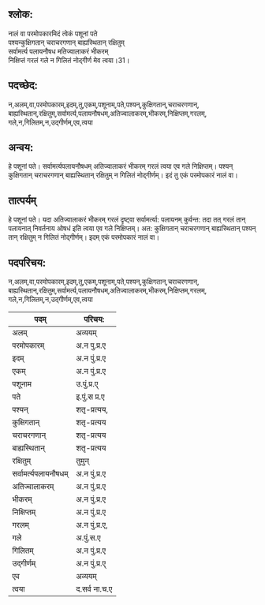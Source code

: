 ## श्लोक:

नालं वा परमोपकारमिदं त्वेकं पशूनां पते  
पश्यन्कुक्षिगतान् चराचरगणान् बाह्यस्थितान् रक्षितुम्  
सर्वामर्त्य पलायनौषध मतिज्वालाकरं भीकरम्  
निक्षिप्तं गरलं गले न गिलितं नोद्गीर्ण मेव त्वया।31।    

## पदच्छेद:

न,अलम्,वा,परमोपकारम्,इदम्,तु,एकम्,पशूनाम्,पते,पश्यन्,कुक्षिगतान्,चराचरगणान्,
बाह्यस्थितान्,रक्षितुम्,सर्वामर्त्य,पलायनौषधम्,अतिज्वालाकरम्,भीकरम्,निक्षिप्तम्,गरलम्,
गले,न,गिलितम्,न,उद्गीर्णम्,एव,त्वया  

## अन्वय:

हे पशूनां पते। सर्वामर्त्यपलायनौषधम् अतिज्वालाकरं भीकरम् गरलं त्वया एव गले निक्षिप्तम्। पश्यन् कुक्षिगतान् चराचरगणान् बाह्यस्थितान् रक्षितुम् न गिलितं नोद्गीर्णम्। इदं तु एकं परमोपकारं नालं वा।   

## तात्पर्यम्

हे पशूनां पते। यदा अतिज्वालाकरं भीकरम् गरलं दृष्ट्वा सर्वामर्त्या: पलायनम् कुर्वन्त: तदा तत् गरलं तान् पलायनात् निवर्तनाय ओषधं इति त्वया एव गले निक्षिप्तम्। अत: कुक्षिगतान् चराचरगणान् बाह्यस्थितान् पश्यन् तान् रक्षितुम् न गिलितं नोद्गीर्णम्। इदम् एकं परमोपकारं नालं वा।   


## पदपरिचय:

न,अलम्,वा,परमोपकारम्,इदम्,तु,एकम्,पशूनाम्,पते,पश्यन्,कुक्षिगतान्,चराचरगणान्,
बाह्यस्थितान्,रक्षितुम्,सर्वामर्त्य,पलायनौषधम्,अतिज्वालाकरम्,भीकरम्,निक्षिप्तम्,गरलम्,
गले,न,गिलितम्,न,उद्गीर्णम्,एव,त्वया  

पदम्|परिचय:
----|-----------
अलम्|अव्ययम्  
परमोपकारम्| अ.न पु.प्र.ए
इदम्|अ.न पुं.प्र.ए  
एकम्|अ.न पुं.प्र.ए
पशूनाम|उ.पुं.प्र.ए्
पते|इ.पुं.स प्र.ए
पश्यन्|शतृ-प्रत्यय,
कुक्षिगतान्|शतृ-प्रत्यय
चराचरगणान्|शतृ-प्रत्यय
बाह्यस्थितान्|शतृ-प्रत्यय
रक्षितुम्|तुमुन्
सर्वामर्त्यपलायनौषधम्|अ.न पुं.प्र.ए
अतिज्वालाकरम्|अ.न पुं.प्र.ए
भीकरम्|अ.न पुं.प्र.ए
निक्षिप्तम्|अ.न पुं.प्र.ए
गरलम्|अ.न पुं.प्र.ए,
गले|अ.पुं.स.ए
गिलितम्|अ.न पुं.प्र.ए
उद्गीर्णम्|अ.न पुं.प्र.ए्
एव|अव्ययम्
त्वया|द.सर्व ना.च.ए
